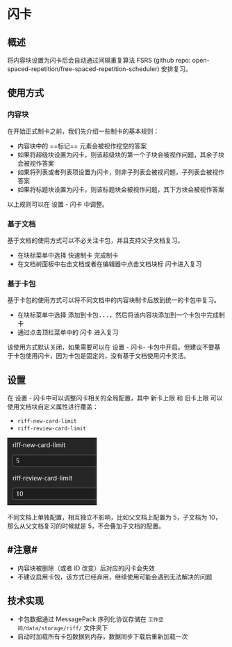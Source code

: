 # 闪卡

## 概述

将内容块设置为闪卡后会自动通过间隔重复算法 FSRS (github repo: open-spaced-repetition/free-spaced-repetition-scheduler) 安排复习。

## 使用方式

### 内容块

在开始正式制卡之前，我们先介绍一些制卡的基本规则：

* 内容块中的 ==标记== 元素会被视作挖空的答案
* 如果将超级块设置为闪卡，则该超级块的第一个子块会被视作问题，其余子块会被视作答案
* 如果将列表或者列表项设置为闪卡，则非子列表会被视问题，子列表会被视作答案
* 如果将标题块设置为闪卡，则该标题块会被视作问题，其下方块会被视作答案

以上规则可以在 <kbd>设置</kbd>​ - <kbd>闪卡</kbd>​ 中调整。

### 基于文档

基于文档的使用方式可以不必关注卡包，并且支持父子文档复习。

* 在块标菜单中选择 <kbd>快速制卡</kbd>​ 完成制卡
* 在文档树面板中右击文档或者在编辑器中点击文档块标 <kbd>闪卡</kbd>​ 进入复习

### 基于卡包

基于卡包的使用方式可以将不同文档中的内容块制卡后放到统一的卡包中复习。

* 在块标菜单中选择 <kbd>添加到卡包...</kbd>​​，然后将该内容块添加到一个卡包中完成制卡
* 通过点击顶栏菜单中的 <kbd>闪卡</kbd>​​ 进入复习

该使用方式默认关闭，如果需要可以在 <kbd>设置</kbd>​ - <kbd>闪卡</kbd>​ - <kbd>卡包</kbd>​ 中开启。但建议不要基于卡包使用闪卡，因为卡包是固定的，没有基于文档使用闪卡灵活。

## 设置

在 <kbd>设置</kbd>​ - <kbd>闪卡</kbd>​ 中可以调整闪卡相关的全局配置，其中 <kbd>新卡上限</kbd>​ 和 <kbd>旧卡上限</kbd>​ 可以使用文档块自定义属性进行覆盖：

* ​`riff-new-card-limit`​
* ​`riff-review-card-limit`​

​![image](assets/image-20240128111414-l8l7d89.png)​

不同文档上单独配置，相互独立不影响，比如父文档上配置为 5，子文档为 10，那么从父文档复习的时候就是 5，不会叠加子文档的配置。

## ​#注意#​

* 内容块被删除（或者 ID 改变）后对应的闪卡会失效
* 不建议启用卡包，该方式已经弃用，继续使用可能会遇到无法解决的问题

## 技术实现

* 卡包数据通过 MessagePack 序列化协议存储在 `工作空间/data/storage/riff/`​ 文件夹下
* 启动时加载所有卡包数据到内存，数据同步下载后重新加载一次
